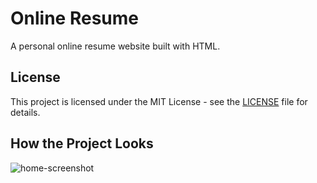 # Online Resume

A personal online resume website built with HTML.

## License

This project is licensed under the MIT License - see the [LICENSE](LICENSE) file for details.

## How the Project Looks

![home-screenshot](https://github.com/user-attachments/assets/118689d4-b642-4126-9f10-d5c3a6682ac8)
